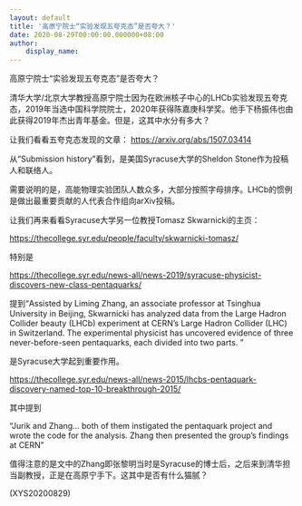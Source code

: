 ```yaml
---
layout: default
title: '高原宁院士“实验发现五夸克态”是否夸大？'
date: 2020-08-29T00:00:00.000000+08:00
author:
    display_name: 
---
```


高原宁院士“实验发现五夸克态”是否夸大？

清华大学/北京大学教授高原宁院士因为在欧洲核子中心的LHCb实验发现五夸克态，2019年当选中国科学院院士，2020年获得陈嘉庚科学奖。他手下杨振伟也由此获得2019年杰出青年基金。但是，这其中水分有多大？

让我们看看五夸克态发现的文章： https://arxiv.org/abs/1507.03414

从“Submission history”看到，是美国Syracuse大学的Sheldon Stone作为投稿人和联络人。

需要说明的是，高能物理实验团队人数众多，大部分按照字母排序。LHCb的惯例是做出最重要贡献的人代表合作组向arXiv投稿。

让我们再来看看Syracuse大学另一位教授Tomasz Skwarnicki的主页：

https://thecollege.syr.edu/people/faculty/skwarnicki-tomasz/

特别是

https://thecollege.syr.edu/news-all/news-2019/syracuse-physicist-discovers-new-class-pentaquarks/

提到“Assisted by Liming Zhang, an associate professor at Tsinghua University in Beijing, Skwarnicki has analyzed data from the Large Hadron Collider beauty (LHCb) experiment at CERN’s Large Hadron Collider (LHC) in Switzerland. The experimental physicist has uncovered evidence of three never-before-seen pentaquarks, each divided into two parts. ”

是Syracuse大学起到重要作用。

https://thecollege.syr.edu/news-all/news-2015/lhcbs-pentaquark-discovery-named-top-10-breakthrough-2015/

其中提到

“Jurik and Zhang... both of them instigated the pentaquark project and wrote the code for the analysis. Zhang then presented the group’s findings at CERN”

值得注意的是文中的Zhang即张黎明当时是Syracuse的博士后，之后来到清华担当副教授，正是在高原宁手下。这其中是否有什么猫腻？

(XYS20200829)

